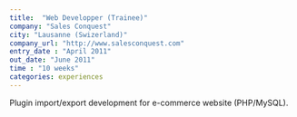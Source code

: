 ```yaml
---
title:  "Web Developper (Trainee)"
company: "Sales Conquest"
city: "Lausanne (Swizerland)"
company_url: "http://www.salesconquest.com"
entry_date : "April 2011"
out_date: "June 2011"
time : "10 weeks"
categories: experiences
---
```


Plugin import/export development for e-commerce website (PHP/MySQL).